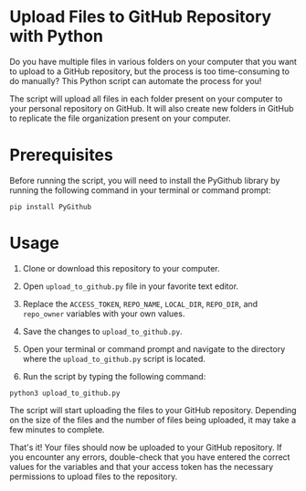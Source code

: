 # Upload Files to GitHub Repository with Python

Do you have multiple files in various folders on your computer that you want to upload to a GitHub repository, but the process is too time-consuming to do manually? This Python script can automate the process for you!

The script will upload all files in each folder present on your computer to your personal repository on GitHub. It will also create new folders in GitHub to replicate the file organization present on your computer.

# Prerequisites
Before running the script, you will need to install the PyGithub library by running the following command in your terminal or command prompt:


`pip install PyGithub`

# Usage
1. Clone or download this repository to your computer.

2. Open `upload_to_github.py` file in your favorite text editor.

3. Replace the `ACCESS_TOKEN`, `REPO_NAME`, `LOCAL_DIR`, `REPO_DIR`, and `repo_owner` variables with your own values.

4. Save the changes to `upload_to_github.py`.

5. Open your terminal or command prompt and navigate to the directory where the `upload_to_github.py` script is located.

6. Run the script by typing the following command:

`python3 upload_to_github.py`

The script will start uploading the files to your GitHub repository. Depending on the size of the files and the number of files being uploaded, it may take a few minutes to complete.

That's it! Your files should now be uploaded to your GitHub repository. If you encounter any errors, double-check that you have entered the correct values for the variables and that your access token has the necessary permissions to upload files to the repository.



